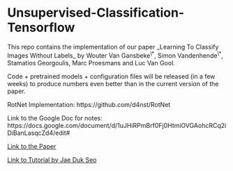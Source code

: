 # Unsupervised-Classification-Tensorflow

<p>This repo contains the implementation of our paper _Learning To Classify Images Without Labels_ by Wouter Van Gansbeke<sup>\*</sup>, Simon Vandenhende<sup>\*</sup>, Stamatios Georgoulis, Marc Proesmans and Luc Van Gool.</p>

<p>Code + pretrained models + configuration files will be released (in a few weeks) to produce numbers even better than in the current version of the paper. </p>

<p>RotNet Implementation: https://github.com/d4nst/RotNet</p>

<p>Link to the Google Doc for notes: https://docs.google.com/document/d/1uJHiRPmBrf0Fj0HtmiOVGAohcRCq2iDiBanLasqcZd4/edit#</p>
 
<p><a href="https://arxiv.org/abs/2005.12320">Link to the Paper</a></p>
<p><a href="https://medium.com/@SeoJaeDuk/learning-to-classify-images-without-labels-43655a1cb4c7">Link to Tutorial by Jae Duk Seo</a></p>



